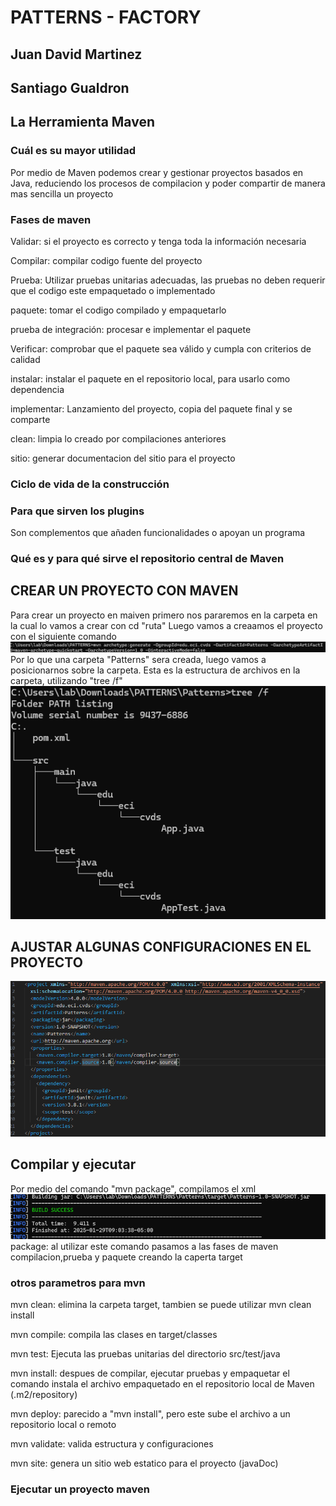 # PATTERNS - FACTORY
## Juan David Martinez
## Santiago Gualdron
## La Herramienta Maven
### Cuál es su mayor utilidad
Por medio de Maven podemos crear y gestionar proyectos 
basados en Java, reduciendo los procesos de compilacion
y poder compartir de manera mas sencilla un proyecto
### Fases de maven
Validar: si el proyecto es correcto y tenga toda la
información necesaria

Compilar: compilar codigo fuente del proyecto

Prueba: Utilizar pruebas unitarias adecuadas, las pruebas no deben 
requerir que el codigo este empaquetado o implementado

paquete: tomar el codigo compilado y empaquetarlo

prueba de integración: procesar e implementar el paquete

Verificar: comprobar que el paquete sea válido y cumpla con
criterios de calidad

instalar: instalar el paquete en el repositorio local, para usarlo como dependencia

implementar: Lanzamiento del proyecto, copia del paquete
final y se comparte

clean: limpia lo creado por compilaciones anteriores

sitio: generar documentacion del sitio para el proyecto

### Ciclo de vida de la construcción

### Para que sirven los plugins
Son complementos que añaden funcionalidades o apoyan un programa
### Qué es y para qué sirve el repositorio central de Maven

## CREAR UN PROYECTO CON MAVEN
Para crear un proyecto en maiven primero nos pararemos en la
carpeta en la cual lo vamos a crear con cd "ruta"
Luego vamos a creaamos el proyecto con el siguiente comando
![](images/1.png)
Por lo que una carpeta "Patterns" sera creada, luego vamos a posicionarnos
sobre la carpeta.
Esta es la estructura de archivos en la carpeta, utilizando
"tree /f"
![](images/2.png)

## AJUSTAR ALGUNAS CONFIGURACIONES EN EL PROYECTO
![](images/3.png)
## Compilar y ejecutar
Por medio del comando "mvn package", compilamos el xml
![](images/4.png)
package: al utilizar este comando pasamos a las fases de maven
compilacion,prueba y paquete creando la caperta target
### otros parametros para mvn
mvn clean: elimina la carpeta target, tambien se puede utilizar 
mvn clean install

mvn compile: compila las clases en target/classes

mvn test: Ejecuta las pruebas unitarias del directorio
src/test/java

mvn install: despues de compilar, ejecutar pruebas y empaquetar
el comando instala el archivo empaquetado en el repositorio local de Maven
(.m2/repository)

mvn deploy: parecido a "mvn install", pero este sube el archivo
a un repositorio local o remoto

mvn validate: valida estructura y configuraciones

mvn site: genera un sitio web estatico para el proyecto
(javaDoc)

### Ejecutar un proyecto maven 






